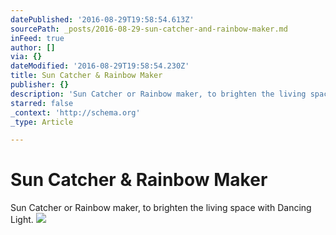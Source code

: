 ```yaml
---
datePublished: '2016-08-29T19:58:54.613Z'
sourcePath: _posts/2016-08-29-sun-catcher-and-rainbow-maker.md
inFeed: true
author: []
via: {}
dateModified: '2016-08-29T19:58:54.230Z'
title: Sun Catcher & Rainbow Maker
publisher: {}
description: 'Sun Catcher or Rainbow maker, to brighten the living space with Dancing Light.'
starred: false
_context: 'http://schema.org'
_type: Article

---
```

# Sun Catcher & Rainbow Maker

Sun Catcher or Rainbow maker, to brighten the living space with Dancing Light.
![](https://the-grid-user-content.s3-us-west-2.amazonaws.com/914a099a-902d-4d80-a561-e5e5d2cebe34.jpg)